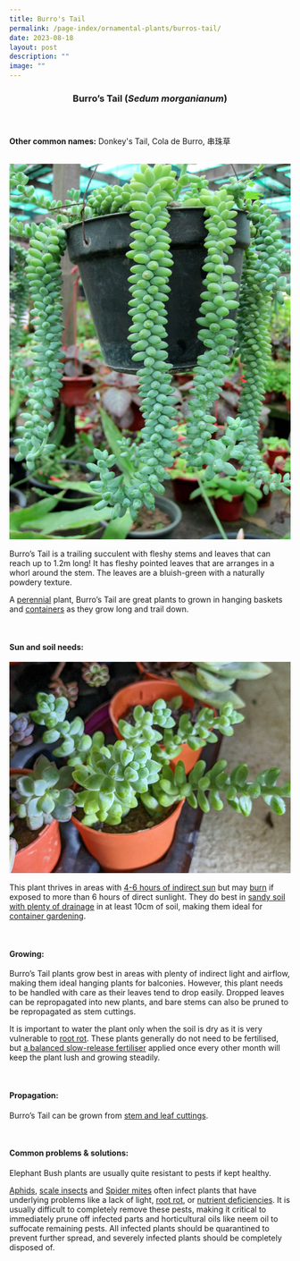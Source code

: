 ```yaml
---
title: Burro's Tail
permalink: /page-index/ornamental-plants/burros-tail/
date: 2023-08-18
layout: post
description: ""
image: ""
---
```

<header> 
	<h3>Burro’s Tail (<em>Sedum morganianum</em>)</h3> 
</header> 
 
<section> 
	<p><strong>Other common names:</strong> Donkey's Tail, Cola de Burro, 串珠草</p> 
	<br> 
</section> 
 
<section>
	<img title="Burro's tail plant hanging from a pot. Photo by Victoria Lim." src="/images/Plants/burrostail%20(2)_victorialim.jpg">
	<p>Burro’s Tail is a trailing succulent with fleshy stems and leaves that can reach up to 1.2m long! It has fleshy pointed leaves that are arranges in a whorl around the stem. The leaves are a bluish-green with a naturally powdery texture.</p>
	<p>A <a href="/learn-more-about-gardening/glossary/#p">perennial</a> plant, Burro’s Tail are great plants to grown in hanging baskets and <a href="/page-index/horticulture-techniques/planting-in-containers/">containers</a> as they grow long and trail down.</p>
	 <br> 
</section> 
 
<section> 
  <h4>Sun and soil needs:</h4> 
	<img title="Burro's tail plant. Photo by Jacqueline Chua." src="/images/Plants/burrostail_jacquelinechua.jpg">
  <p>This plant thrives in areas with <a href="/page-index/horticulture-techniques/gauging-light/">4-6 hours of indirect sun</a> but may <a href="/page-index/plant-problems/sunburn/">burn</a> if exposed to more than 6 hours of direct sunlight. They do best in <a href="/page-index/horticulture-techniques/soil/">sandy soil with plenty of drainage</a> in at least 10cm of soil, making them ideal for <a href="/page-index/horticulture-techniques/planting-in-containers/">container gardening</a>.</p> 
	<br>
</section>

<section> 
  <h4>Growing:</h4> 
	<p>Burro’s Tail plants grow best in areas with plenty of indirect light and airflow, making them ideal hanging plants for balconies. However, this plant needs to be handled with care as their leaves tend to drop easily. Dropped leaves can be repropagated into new plants, and bare stems can also be pruned to be repropagated as stem cuttings.</p>
	<p>It is important to water the plant only when the soil is dry as it is very vulnerable to <a href="/page-index/plant-problems/root-rot/">root rot</a>. These plants generally do not need to be fertilised, but <a href="/page-index/horticulture-techniques/fertilising/">a balanced slow-release fertiliser</a> applied once every other month will keep the plant lush and growing steadily.</p> 
	<br> 
</section> 

<section> 
  <h4>Propagation:</h4> 
	<p>Burro’s Tail can be grown from <a href="/page-index/horticulture-techniques/propagating-by-cuttings/">stem and leaf cuttings</a>.</p> 
	<br> 
</section> 
 
<section> 
  <h4>Common problems &amp; solutions:</h4> 
	<p>Elephant Bush plants are usually quite resistant to pests if kept healthy.</p>
	<p><a href="/page-index/pests/aphids/">Aphids</a>, <a href="/page-index/pests/scale-insects/">scale insects</a> and <a href="/page-index/pests/spider-mites/">Spider mites</a> often infect plants that have underlying problems like a lack of light, <a href="/page-index/plant-problems/root-rot/">root rot</a>, or <a href="/page-index/plant-problems/nutrient-deficiencies/">nutrient deficiencies</a>. It is usually difficult to completely remove these pests, making it critical to immediately prune off infected parts and horticultural oils like neem oil to suffocate remaining pests. All infected plants should be quarantined to prevent further spread, and severely infected plants should be completely disposed of.</p>
	<br> 
</section>
